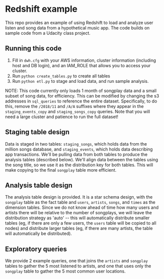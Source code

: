 # Redshift example 

This repo provides an example of using Redshift to load and analyze user listen and song data from a hypothetical music app. The code builds on sample code from a Udacity class project. 

## Running this code 

1. Fill in `dwh.cfg` with your AWS information, cluster information (including host and DB login), and an IAM_ROLE that allows you to access your cluster. 
2. Run `python create_tables.py` to create all tables 
3. Run `python etl.py` to stage and load data, and run sample analysis. 

NOTE: This code currently only loads 1 month of songplay data and a small subset of song data, for efficiency. This can be modified by changing the s3 addresses in `sql_queries` to reference the entire dataset. Specifically, to do this, remove the `/2018/11` and `/A/A` suffixes where they appear in the `staging_events_copy` and `staging_songs_copy` queries. Note that you will need a large cluster and patience to run the full dataset! 

## Staging table design 

Data is staged in two tables: `staging_songs`, which holds data from the million songs database, and `staging_events`, which holds data describing app transactions. We'll be pulling data from both tables to produce the analysis tables (described below). We'll align data between the tables using the song title, so we use it as the distribution key for both tables. This will make copying to the final `songplay` table more efficient. 

## Analysis table design 

The analysis table design is provided. It is a star schema design, with the `songplay` table as the fact table and `users`, `artists`, `songs`, and `times` as the dimension tables. Since we do not know ahead of time how many users and artists there will be relative to the number of songplays, we will leave the distribution strategy as 'auto' -- this will automatically distribute smaller tables (eg, if there are only a few users, the `users` table will be copied to all nodes) and distribute larger tables (eg, if there are many artists, the table will automatically be distributed).

## Exploratory queries 

We provide 2 example queries, one that joins the `artists` and `songplay` tables to gather the 5 most listened to artists, and one that uses only the `songplay` table to gather the 5 most common user locations. 


